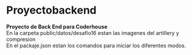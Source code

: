 # Proyectobackend
<strong>Proyecto de Back End para Coderhouse</strong> <br>
En la carpeta public/datos/desafio16 estan las imagenes del artillery y compresion <br>
En el packaje.json estan los comandos para iniciar los diferentes modos.
